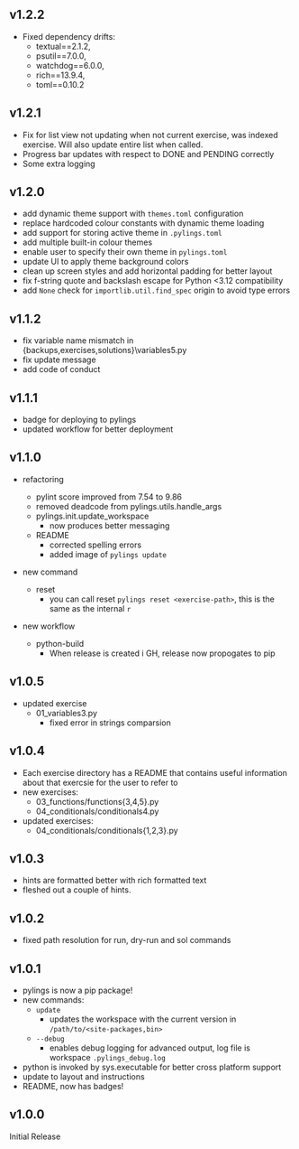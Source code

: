 ## v1.2.2
- Fixed dependency drifts:
  - textual==2.1.2,
  - psutil==7.0.0,
  - watchdog==6.0.0,
  - rich==13.9.4,
  - toml==0.10.2

## v1.2.1
- Fix for list view not updating when not current exercise, was indexed exercise. Will also update entire list when called.
- Progress bar updates with respect to DONE and PENDING correctly
- Some extra logging

## v1.2.0
- add dynamic theme support with `themes.toml` configuration
- replace hardcoded colour constants with dynamic theme loading
- add support for storing active theme in `.pylings.toml`
- add multiple built-in colour themes
- enable user to specify their own theme in `pylings.toml`
- update UI to apply theme background colors
- clean up screen styles and add horizontal padding for better layout
- fix f-string quote and backslash escape for Python <3.12 compatibility
- add `None` check for `importlib.util.find_spec` origin to avoid type errors

## v1.1.2
  - fix variable name mismatch in {backups,exercises,solutions}\variables5.py
  - fix update message
  - add code of conduct

## v1.1.1
  - badge for deploying to pylings
  - updated workflow for better deployment

## v1.1.0

- refactoring
  - pylint score improved from 7.54 to 9.86
  - removed deadcode from pylings.utils.handle_args
  - pylings.init.update_workspace
    - now produces better messaging
  - README 
    - corrected spelling errors
    - added image of `pylings update`

- new command
  - reset
    - you can call reset `pylings reset <exercise-path>`, this is the same as the internal `r`

- new workflow
  - python-build
    - When release is created i GH, release now propogates to pip

## v1.0.5

- updated exercise
  - 01_variables3.py
    - fixed error in strings comparsion 

## v1.0.4

- Each exercise directory has a README that contains useful information about that exercsie for the user to refer to
- new exercises:
  - 03_functions/functions{3,4,5}.py
  - 04_conditionals/conditionals4.py
- updated exercises:
  - 04_conditionals/conditionals{1,2,3}.py

## v1.0.3

- hints are formatted better with rich formatted text
- fleshed out a couple of hints.

## v1.0.2

- fixed path resolution for run, dry-run and sol commands

## v1.0.1

- pylings is now a pip package!
- new commands:
  - `update`
    - updates the workspace with the current version in `/path/to/<site-packages,bin>`
  - `--debug`
    - enables debug logging for advanced output, log file is workspace `.pylings_debug.log`
- python is invoked by sys.executable for better cross platform support
- update to layout and instructions
- README, now has badges!

## v1.0.0

Initial Release